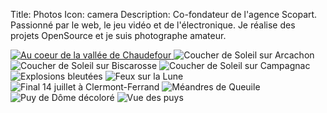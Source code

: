 Title: Photos
Icon: camera
Description: Co-fondateur de l'agence Scopart. Passionné par le web, le jeu vidéo et de l'électronique. Je réalise des projets OpenSource et je suis photographe amateur.

<div id="gallery" class="gallery">
    <a href="/static/photos/au-coeur-vallee-chaudefour.jpg">
        <img src="/static/photos/thumbs/au-coeur-vallee-chaudefour.jpg" alt="Au coeur de la vallée de Chaudefour" data-infos="Puy de Dôme, Juin 2009">
    </a>
    <img src="/static/photos/thumbs/Coucher-de-Soleil-sur-Arcachon.jpg" alt="Coucher de Soleil sur Arcachon" data-infos="Puy de Dôme, Juin 2009">
    <img src="/static/photos/thumbs/Coucher-de-Soleil-sur-Biscarosse.jpg" alt="Coucher de Soleil sur Biscarosse" data-infos="Puy de Dôme, Juin 2009">
    <img src="/static/photos/thumbs/coucher-de-soleil-sur-campagnac.jpg" alt="Coucher de Soleil sur Campagnac" data-infos="Puy de Dôme, Juin 2009">
    <img src="/static/photos/thumbs/Explosions-bleutees.jpg" alt="Explosions bleutées" data-infos="Puy de Dôme, Juin 2009">
    <img src="/static/photos/thumbs/Feux-sur-la-Lune.jpg" alt="Feux sur la Lune" data-infos="Puy de Dôme, Juin 2009">
    <img src="/static/photos/thumbs/Final-14-juillet-a-Clermont-Ferrand.jpg" alt="Final 14 juillet à Clermont-Ferrand" data-infos="Puy de Dôme, Juin 2009">
    <img src="/static/photos/thumbs/meandres-de-queuille.jpg" alt="Méandres de Queuile" data-infos="Puy de Dôme, Juin 2009">
    <img src="/static/photos/thumbs/puy-de-dome.jpg" alt="Puy de Dôme décoloré" data-infos="Puy de Dôme, Juin 2009">
    <img src="/static/photos/thumbs/Vue-des-Puys.jpg" alt="Vue des puys" data-infos="Puy de Dôme, Juin 2009">
</div>